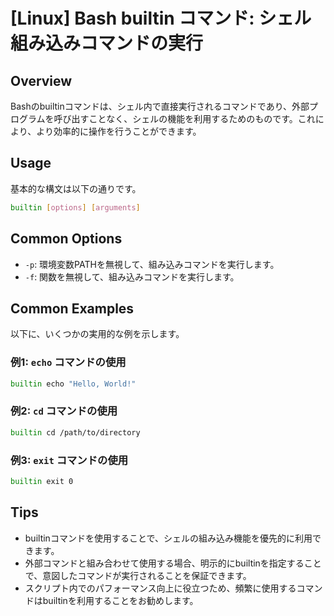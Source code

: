 # [Linux] Bash builtin コマンド: シェル組み込みコマンドの実行

## Overview
Bashのbuiltinコマンドは、シェル内で直接実行されるコマンドであり、外部プログラムを呼び出すことなく、シェルの機能を利用するためのものです。これにより、より効率的に操作を行うことができます。

## Usage
基本的な構文は以下の通りです。

```bash
builtin [options] [arguments]
```

## Common Options
- `-p`: 環境変数PATHを無視して、組み込みコマンドを実行します。
- `-f`: 関数を無視して、組み込みコマンドを実行します。

## Common Examples
以下に、いくつかの実用的な例を示します。

### 例1: `echo` コマンドの使用
```bash
builtin echo "Hello, World!"
```

### 例2: `cd` コマンドの使用
```bash
builtin cd /path/to/directory
```

### 例3: `exit` コマンドの使用
```bash
builtin exit 0
```

## Tips
- builtinコマンドを使用することで、シェルの組み込み機能を優先的に利用できます。
- 外部コマンドと組み合わせて使用する場合、明示的にbuiltinを指定することで、意図したコマンドが実行されることを保証できます。
- スクリプト内でのパフォーマンス向上に役立つため、頻繁に使用するコマンドはbuiltinを利用することをお勧めします。